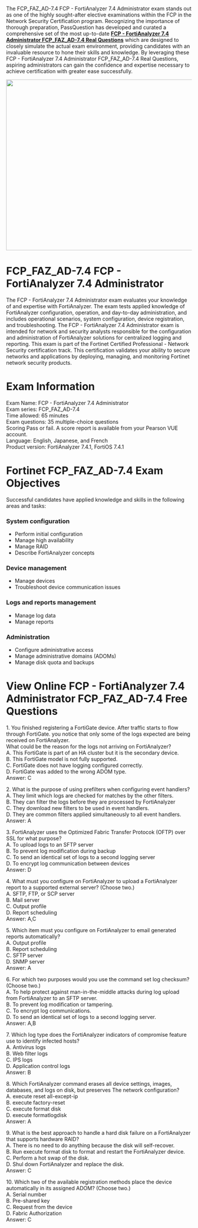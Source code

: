<p>The FCP_FAZ_AD-7.4 FCP - FortiAnalyzer 7.4 Administrator exam stands out as one of the highly sought-after elective examinations within the FCP in the Network Security Certification program. Recognizing the importance of thorough preparation, PassQuestion has developed and curated a comprehensive set of the most up-to-date <strong><a href="https://www.passquestion.com/fcp_faz_ad-7-4.html">FCP - FortiAnalyzer 7.4 Administrator FCP_FAZ_AD-7.4 Real Questions</a></strong> which are designed to closely simulate the actual exam environment, providing candidates with an invaluable resource to hone their skills and knowledge. By leveraging these FCP - FortiAnalyzer 7.4 Administrator FCP_FAZ_AD-7.4 Real Questions, aspiring administrators can gain the confidence and expertise necessary to achieve certification with greater ease successfully.</p>

<p><img alt="" src="https://www.passquestion.com/uploads/pqcom/images/20240911/3a5482f3d7ff15e6d1eca29106f3fc55.png" style="height:463px; width:618px" /></p>

<h1>FCP_FAZ_AD-7.4 FCP - FortiAnalyzer 7.4 Administrator</h1>

<p>The FCP - FortiAnalyzer 7.4 Administrator exam evaluates your knowledge of and expertise with FortiAnalyzer. The exam tests applied knowledge of FortiAnalyzer configuration, operation, and day-to-day administration, and includes operational scenarios, system configuration, device registration, and troubleshooting. The FCP - FortiAnalyzer 7.4 Administrator exam is intended for network and security analysts responsible for the configuration and administration of FortiAnalyzer solutions for centralized logging and reporting. This exam is part of the Fortinet Certified Professional - Network Security certification track. This certification validates your ability to secure networks and applications by deploying, managing, and monitoring Fortinet network security products.</p>

<h1>Exam Information</h1>

<p>Exam Name: FCP - FortiAnalyzer 7.4 Administrator<br />
Exam series: FCP_FAZ_AD-7.4<br />
Time allowed: 65 minutes<br />
Exam questions: 35 multiple-choice questions<br />
Scoring Pass or fail. A score report is available from your Pearson VUE account.<br />
Language: English, Japanese, and French<br />
Product version: FortiAnalyzer 7.4.1, FortiOS 7.4.1</p>

<h1>Fortinet FCP_FAZ_AD-7.4 Exam Objectives</h1>

<p>Successful candidates have applied knowledge and skills in the following areas and tasks:</p>

<h3>System configuration</h3>

<ul>
	<li>Perform initial configuration</li>
	<li>Manage high availability</li>
	<li>Manage RAID</li>
	<li>Describe FortiAnalyzer concepts</li>
</ul>

<h3>Device management</h3>

<ul>
	<li>Manage devices</li>
	<li>Troubleshoot device communication issues</li>
</ul>

<h3>Logs and reports management</h3>

<ul>
	<li>Manage log data</li>
	<li>Manage reports</li>
</ul>

<h3>Administration</h3>

<ul>
	<li>Configure administrative access</li>
	<li>Manage administrative domains (ADOMs)</li>
	<li>Manage disk quota and backups</li>
</ul>

<h1>View Online FCP - FortiAnalyzer 7.4 Administrator FCP_FAZ_AD-7.4 Free Questions</h1>

<p>1. You finished registering a FortiGate device. After traffic starts to flow through FortiGate. you notice that only some of the logs expected are being received on FortiAnalyzer.<br />
What could be the reason for the logs not arriving on FortiAnalyzer?<br />
A. This FortiGate is part of an HA cluster but it is the secondary device.<br />
B. This FortiGate model is not fully supported.<br />
C. FortiGate does not have logging configured correctly.<br />
D. FortiGate was added to the wrong ADOM type.<br />
Answer: C&nbsp;</p>

<p>2. What is the purpose of using prefilters when configuring event handlers?<br />
A. They limit which logs are checked for matches by the other filters.<br />
B. They can filter the logs before they are processed by FortiAnalyzer<br />
C. They download new filters to be used in event handlers.<br />
D. They are common filters applied simultaneously to all event handlers.<br />
Answer: A&nbsp;</p>

<p>3. FortiAnalyzer uses the Optimized Fabric Transfer Protocok (OFTP) over SSL for what purpose?<br />
A. To upload logs to an SFTP server<br />
B. To prevent log modification during backup<br />
C. To send an identical set of logs to a second logging server<br />
D. To encrypt log communication between devices<br />
Answer: D&nbsp;</p>

<p>4. What must you configure on FortiAnalyzer to upload a FortiAnalyzer report to a supported external server? (Choose two.)<br />
A. SFTP, FTP, or SCP server<br />
B. Mail server<br />
C. Output profile<br />
D. Report scheduling<br />
Answer: A,C&nbsp;</p>

<p>5. Which item must you configure on FortiAnalyzer to email generated reports automatically?<br />
A. Output profile<br />
B. Report scheduling<br />
C. SFTP server<br />
D. SNMP server<br />
Answer: A&nbsp;</p>

<p>6. For which two purposes would you use the command set log checksum? (Choose two.)<br />
A. To help protect against man-in-the-middle attacks during log upload from FortiAnalyzer to an SFTP server.<br />
B. To prevent log modification or tampering.<br />
C. To encrypt log communications.<br />
D. To send an identical set of logs to a second logging server.<br />
Answer: A,B</p>

<p>7. Which log type does the FortiAnalyzer indicators of compromise feature use to identify infected hosts?<br />
A. Antivirus logs<br />
B. Web filter logs<br />
C. IPS logs<br />
D. Application control logs<br />
Answer: B&nbsp;</p>

<p>8. Which FortiAnalyzer command erases all device settings, images, databases, and logs on disk, but preserves The network configuration?<br />
A. execute reset all-except-ip<br />
B. execute factory-reset<br />
C. execute format disk<br />
D. execute formatlogdisk<br />
Answer: A</p>

<p>9. What is the best approach to handle a hard disk failure on a FortiAnalyzer that supports hardware RAID?<br />
A. There is no need to do anything because the disk will self-recover.<br />
B. Run execute format disk to format and restart the FortiAnalyzer device.<br />
C. Perform a hot swap of the disk.<br />
D. Shul down FortiAnalyzer and replace the disk.<br />
Answer: C</p>

<p>10. Which two of the available registration methods place the device automatically in its assigned ADOM? (Choose two.)<br />
A. Serial number<br />
B. Pre-shared key<br />
C. Request from the device<br />
D. Fabric Authorization<br />
Answer: C</p>
